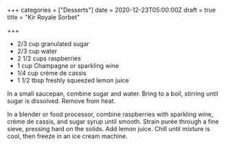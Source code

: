 +++
categories = ["Desserts"]
date = 2020-12-23T05:00:00Z
draft = true
title = "Kir Royale Sorbet"

+++
* 2/3 cup granulated sugar 
* 2/3 cup water  
* 2 1/2 cups raspberries 
* 1 cup Champagne or sparkling wine 
* 1/4 cup crème de cassis 
* 1 1/2 tbsp freshly squeezed lemon juice

In a small saucepan, combine sugar and water. Bring to a boil, stirring until sugar is dissolved. Remove from heat. 

In a blender or food processor, combine raspberries with sparkling wine, crème de cassis, and sugar syrup until smooth. Strain purée through a fine sieve, pressing hard on the solids. Add lemon juice. Chill until mixture is cool, then freeze in an ice cream machine.